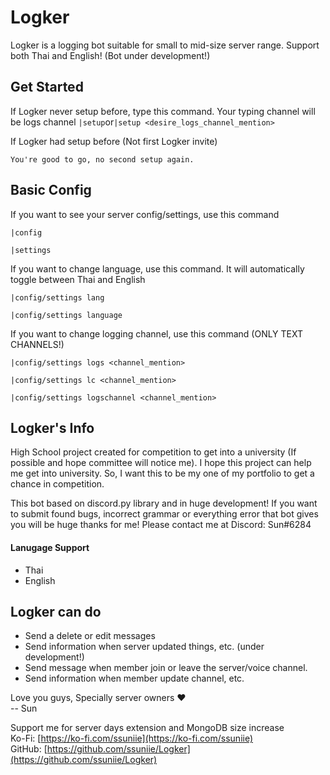 # Logker
Logker is a logging bot suitable for small to mid-size server range. Support both Thai and English! (Bot under development!)

## Get Started
If Logker never setup before, type this command. Your typing channel will be logs channel
```|setup```or```|setup <desire_logs_channel_mention>```

If Logker had setup before (Not first Logker invite)
```
You're good to go, no second setup again.
```

## Basic Config
If you want to see your server config/settings, use this command
```
|config
```
```
|settings
```
If you want to change language, use this command. It will automatically toggle between Thai and English
```
|config/settings lang
```
```
|config/settings language
```
If you want to change logging channel, use this command (ONLY TEXT CHANNELS!)
```
|config/settings logs <channel_mention>
```
```
|config/settings lc <channel_mention>
```
```
|config/settings logschannel <channel_mention>
```

## Logker's Info
High School project created for competition to get into a university (If possible and hope committee will notice me). I hope this project can help me get into university.
So, I want this to be my one of my portfolio to get a chance in competition.

This bot based on discord.py library and in huge development! If you want to submit found bugs,  incorrect grammar or everything error that bot gives you will be huge thanks for me! Please contact me at Discord: Sun#6284

#### Lanugage Support
- Thai
- English

## Logker can do
- Send a delete or edit messages
- Send information when server updated things, etc. (under development!)
- Send message when member join or leave the server/voice channel.
- Send information when member update channel, etc.

Love you guys, Specially server owners ❤
<br>-- Sun

Support me for server days extension and MongoDB size increase
<br>Ko-Fi: [https://ko-fi.com/ssuniie](https://ko-fi.com/ssuniie)
<br>GitHub: [https://github.com/ssuniie/Logker](https://github.com/ssuniie/Logker)
